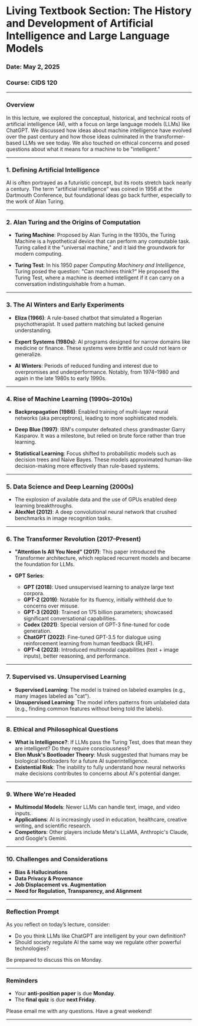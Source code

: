 # Living Textbook Section: The History and Development of Artificial Intelligence and Large Language Models

### Date: May 2, 2025

### Course: CIDS 120

---

### Overview

In this lecture, we explored the conceptual, historical, and technical roots of artificial intelligence (AI), with a focus on large language models (LLMs) like ChatGPT. We discussed how ideas about machine intelligence have evolved over the past century and how those ideas culminated in the transformer-based LLMs we see today. We also touched on ethical concerns and posed questions about what it means for a machine to be "intelligent."

---

### 1. Defining Artificial Intelligence

AI is often portrayed as a futuristic concept, but its roots stretch back nearly a century. The term "artificial intelligence" was coined in 1956 at the Dartmouth Conference, but foundational ideas go back further, especially to the work of Alan Turing.

---

### 2. Alan Turing and the Origins of Computation

* **Turing Machine**: Proposed by Alan Turing in the 1930s, the Turing Machine is a hypothetical device that can perform any computable task. Turing called it the "universal machine," and it laid the groundwork for modern computing.

* **Turing Test**: In his 1950 paper *Computing Machinery and Intelligence*, Turing posed the question: "Can machines think?" He proposed the Turing Test, where a machine is deemed intelligent if it can carry on a conversation indistinguishable from a human.

---

### 3. The AI Winters and Early Experiments

* **Eliza (1966)**: A rule-based chatbot that simulated a Rogerian psychotherapist. It used pattern matching but lacked genuine understanding.

* **Expert Systems (1980s)**: AI programs designed for narrow domains like medicine or finance. These systems were brittle and could not learn or generalize.

* **AI Winters**: Periods of reduced funding and interest due to overpromises and underperformance. Notably, from 1974–1980 and again in the late 1980s to early 1990s.

---

### 4. Rise of Machine Learning (1990s–2010s)

* **Backpropagation (1986)**: Enabled training of multi-layer neural networks (aka perceptrons), leading to more sophisticated models.

* **Deep Blue (1997)**: IBM's computer defeated chess grandmaster Garry Kasparov. It was a milestone, but relied on brute force rather than true learning.

* **Statistical Learning**: Focus shifted to probabilistic models such as decision trees and Naive Bayes. These models approximated human-like decision-making more effectively than rule-based systems.

---

### 5. Data Science and Deep Learning (2000s)

* The explosion of available data and the use of GPUs enabled deep learning breakthroughs.
* **AlexNet (2012)**: A deep convolutional neural network that crushed benchmarks in image recognition tasks.

---

### 6. The Transformer Revolution (2017–Present)

* **"Attention Is All You Need" (2017)**: This paper introduced the Transformer architecture, which replaced recurrent models and became the foundation for LLMs.

* **GPT Series**:

    * **GPT (2018)**: Used unsupervised learning to analyze large text corpora.
    * **GPT-2 (2019)**: Notable for its fluency, initially withheld due to concerns over misuse.
    * **GPT-3 (2020)**: Trained on 175 billion parameters; showcased significant conversational capabilities.
    * **Codex (2021)**: Special version of GPT-3 fine-tuned for code generation.
    * **ChatGPT (2022)**: Fine-tuned GPT-3.5 for dialogue using reinforcement learning from human feedback (RLHF).
    * **GPT-4 (2023)**: Introduced multimodal capabilities (text + image inputs), better reasoning, and performance.

---

### 7. Supervised vs. Unsupervised Learning

* **Supervised Learning**: The model is trained on labeled examples (e.g., many images labeled as "cat").
* **Unsupervised Learning**: The model infers patterns from unlabeled data (e.g., finding common features without being told the labels).

---

### 8. Ethical and Philosophical Questions

* **What is Intelligence?**: If LLMs pass the Turing Test, does that mean they are intelligent? Do they require consciousness?
* **Elon Musk's Bootloader Theory**: Musk suggested that humans may be biological bootloaders for a future AI superintelligence.
* **Existential Risk**: The inability to fully understand how neural networks make decisions contributes to concerns about AI's potential danger.

---

### 9. Where We're Headed

* **Multimodal Models**: Newer LLMs can handle text, image, and video inputs.
* **Applications**: AI is increasingly used in education, healthcare, creative writing, and scientific research.
* **Competitors**: Other players include Meta's LLaMA, Anthropic's Claude, and Google's Gemini.

---

### 10. Challenges and Considerations

* **Bias & Hallucinations**
* **Data Privacy & Provenance**
* **Job Displacement vs. Augmentation**
* **Need for Regulation, Transparency, and Alignment**

---

### Reflection Prompt

As you reflect on today’s lecture, consider:

* Do you think LLMs like ChatGPT are intelligent by your own definition?
* Should society regulate AI the same way we regulate other powerful technologies?

Be prepared to discuss this on Monday.

---

### Reminders

* Your **anti-position paper** is due **Monday**.
* The **final quiz** is due **next Friday**.

Please email me with any questions. Have a great weekend!

---

